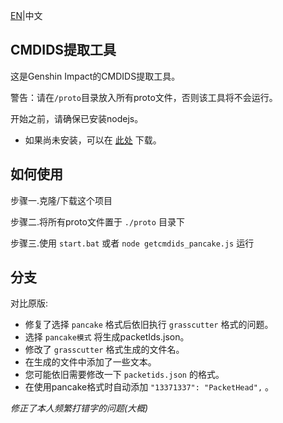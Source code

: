 [EN](README.MD)|中文
## CMDIDS提取工具

这是Genshin Impact的CMDIDS提取工具。

警告：请在`/proto`目录放入所有proto文件，否则该工具将不会运行。

开始之前，请确保已安装nodejs。
- 如果尚未安装，可以在 [此处](https://nodejs.org/) 下载。
## 如何使用

步骤一.克隆/下载这个项目

步骤二.将所有proto文件置于 `./proto` 目录下

步骤三.使用 `start.bat` 或者 `node getcmdids_pancake.js` 运行
## 分支
对比原版:
 - 修复了选择 `pancake` 格式后依旧执行 `grasscutter` 格式的问题。
 - 选择 `pancake模式` 将生成packetIds.json。
 - 修改了 `grasscutter` 格式生成的文件名。
 - 在生成的文件中添加了一些文本。
 - 您可能依旧需要修改一下 `packetids.json` 的格式。
 - 在使用pancake格式时自动添加  `"13371337": "PacketHead",` 。

*修正了本人频繁打错字的问题(大概)*
